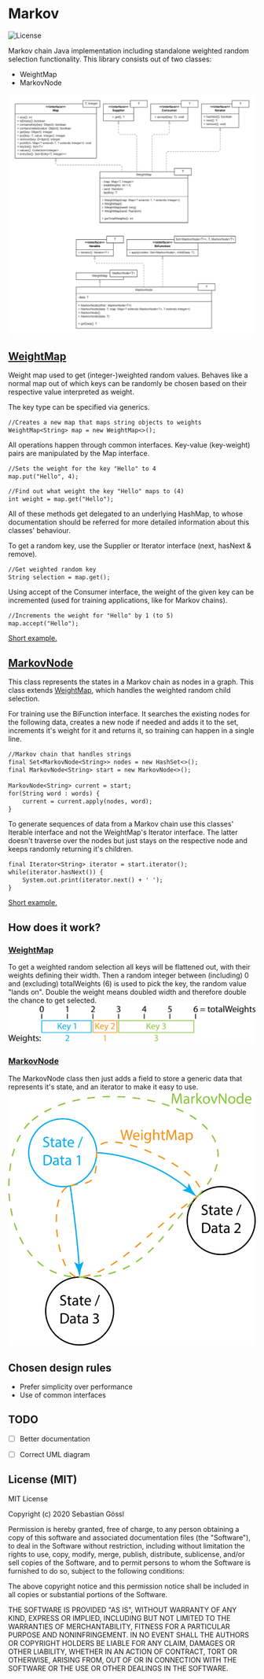 # Markov

![License](https://img.shields.io/github/license/sebig3000/Markov)

Markov chain Java implementation including standalone weighted random selection
functionality.
This library consists out of two classes:
 * WeightMap
 * MarkovNode

![UML](/UML.png)


## [WeightMap](/src/main/java/com/github/sebig3000/markov/WeightMap.java)

Weight map used to get (integer-)weighted random values.
Behaves like a normal map out of which keys can be randomly be chosen based on
their respective value interpreted as weight.

The key type can be specified via generics.
```
//Creates a new map that maps string objects to weights
WeightMap<String> map = new WeightMap<>();
```

All operations happen through common interfaces.
Key-value (key-weight) pairs are manipulated by the Map interface.
```
//Sets the weight for the key "Hello" to 4
map.put("Hello", 4);
```
```
//Find out what weight the key "Hello" maps to (4)
int weight = map.get("Hello");
```
All of these methods get delegated to an underlying HashMap, to whose
documentation should be referred for more detailed information about this
classes' behaviour.

To get a random key, use the Supplier or Iterator interface (next, hasNext &
remove).
```
//Get weighted random key
String selection = map.get();
```

Using accept of the Consumer interface, the weight of the given key can be
incremented (used for training applications, like for Markov chains).
```
//Increments the weight for "Hello" by 1 (to 5)
map.accept("Hello");
```

[Short example.](/src/test/java/com/github/sebig3000/markov/WeightMapTest.java)



## [MarkovNode](/src/main/java/com/github/sebig3000/markov/MarkovNode.java)

This class represents the states in a Markov chain as nodes in a graph.
This class extends [WeightMap](/src/main/java/com/github/sebig3000/markov/WeightMap.java),
which handles the weighted random child selection.

For training use the BiFunction interface.
It searches the existing nodes for the following data, creates a new node if
needed and adds it to the set, increments it's weight for it and returns it, so
training can happen in a single line.
```
//Markov chain that handles strings
final Set<MarkovNode<String>> nodes = new HashSet<>();
final MarkovNode<String> start = new MarkovNode<>();

MarkovNode<String> current = start;
for(String word : words) {
    current = current.apply(nodes, word);
}
```

To generate sequences of data from a Markov chain use
this classes' Iterable interface and not the WeightMap's Iterator interface.
The latter doesn't traverse over the nodes but just stays on the respective
node and keeps randomly returning it's children.
```
final Iterator<String> iterator = start.iterator();
while(iterator.hasNext()) {
    System.out.print(iterator.next() + ' ');
}
```

[Short example.](/src/test/java/com/github/sebig3000/markov/MarkovNodeTest.java)



## How does it work?

### [WeightMap](/src/main/java/com/github/sebig3000/markov/WeightMap.java)

To get a weighted random selection all keys will be flattened out, with their
weights defining their width. Then a random integer between (including) 0 and
(excluding) totalWeights (6) is used to pick the key, the random value "lands
on". Double the weight means doubled width and therefore double the chance to
get selected.
![numberline](/numberline.png)

### [MarkovNode](/src/main/java/com/github/sebig3000/markov/MarkovNode.java)

The MarkovNode class then just adds a field to store a generic data that
represents it's state, and an iterator to make it easy to use.
![graph](/graph.png)



## Chosen design rules

 * Prefer simplicity over performance
 * Use of common interfaces



## TODO

 - [ ] Better documentation
 - [ ] Correct UML diagram



## License (MIT)

MIT License

Copyright (c) 2020 Sebastian Gössl

Permission is hereby granted, free of charge, to any person obtaining a copy
of this software and associated documentation files (the "Software"), to deal
in the Software without restriction, including without limitation the rights
to use, copy, modify, merge, publish, distribute, sublicense, and/or sell
copies of the Software, and to permit persons to whom the Software is
furnished to do so, subject to the following conditions:

The above copyright notice and this permission notice shall be included in all
copies or substantial portions of the Software.

THE SOFTWARE IS PROVIDED "AS IS", WITHOUT WARRANTY OF ANY KIND, EXPRESS OR
IMPLIED, INCLUDING BUT NOT LIMITED TO THE WARRANTIES OF MERCHANTABILITY,
FITNESS FOR A PARTICULAR PURPOSE AND NONINFRINGEMENT. IN NO EVENT SHALL THE
AUTHORS OR COPYRIGHT HOLDERS BE LIABLE FOR ANY CLAIM, DAMAGES OR OTHER
LIABILITY, WHETHER IN AN ACTION OF CONTRACT, TORT OR OTHERWISE, ARISING FROM,
OUT OF OR IN CONNECTION WITH THE SOFTWARE OR THE USE OR OTHER DEALINGS IN THE
SOFTWARE.
